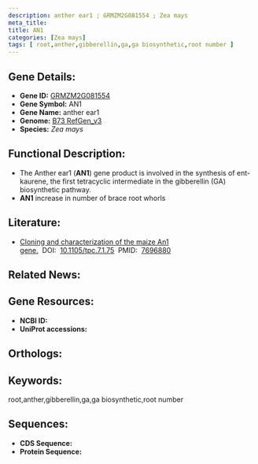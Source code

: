 ```yaml
---
description: anther ear1 ; GRMZM2G081554 ; Zea mays
meta_title:
title: AN1
categories: [Zea mays]
tags: [ root,anther,gibberellin,ga,ga biosynthetic,root number ]
---
```


## Gene Details:
- **Gene ID:**	[GRMZM2G081554]()
- **Gene Symbol:** AN1
- **Gene Name:** anther ear1
- **Genome:** [B73 RefGen_v3]()
- **Species:** *Zea mays*

## Functional Description:
   - The Anther ear1 (**AN1**) gene product is involved in the synthesis of ent-kaurene, the first tetracyclic intermediate in the gibberellin (GA) biosynthetic pathway.
   - **AN1** increase in number of brace root whorls

## Literature:
   - [Cloning and characterization of the maize An1 gene.]( https://academic.oup.com/plcell/article/7/1/75/5984881?login=true)&nbsp;&nbsp;DOI:&nbsp;&nbsp;[10.1105/tpc.7.1.75](https://academic.oup.com/plcell/article/7/1/75/5984881?login=true)&nbsp;&nbsp;PMID:&nbsp;&nbsp;[7696880](https://pubmed.ncbi.nlm.nih.gov/7696880/)

## Related News:

## Gene Resources:
- **NCBI ID:** [](https://www.ncbi.nlm.nih.gov/gene/?term=)
- **UniProt accessions:** [](https://www.uniprot.org/uniprotkb//entry)

## Orthologs:

## Keywords:
root,anther,gibberellin,ga,ga biosynthetic,root number

## Sequences:
- **CDS Sequence:**
- **Protein Sequence:**
